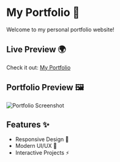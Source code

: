 # My Portfolio 🚀

Welcome to my personal portfolio website!

## Live Preview 🌍
Check it out: [My Portfolio](https://DChahbar.github.io/Portfolio/)

## Portfolio Preview 🖼️
![Portfolio Screenshot](screenshot.png)

## Features ✨
- Responsive Design 📱
- Modern UI/UX 🎨
- Interactive Projects ⚡

